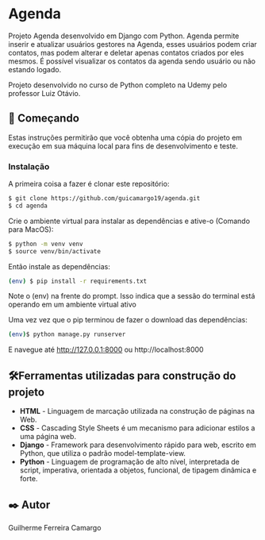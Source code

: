 # Agenda

Projeto Agenda desenvolvido em Django com Python. Agenda permite inserir e atualizar usuários gestores na Agenda, 
esses usuários podem criar contatos, mas podem alterar e deletar apenas contatos criados por eles mesmos.
É possível visualizar os contatos da agenda sendo usuário ou não estando logado.

Projeto desenvolvido no curso de Python completo na Udemy pelo professor Luiz Otávio.

## 🚀 Começando

Estas instruções permitirão que você obtenha uma cópia do projeto em execução em sua máquina local para fins de desenvolvimento e teste.

### Instalação

A primeira coisa a fazer é clonar este repositório:

```sh
$ git clone https://github.com/guicamargo19/agenda.git
$ cd agenda
```

Crie o ambiente virtual para instalar as dependências e ative-o (Comando para MacOS):

```sh
$ python -m venv venv
$ source venv/bin/activate
```

Então instale as dependências:

```sh
(env) $ pip install -r requirements.txt
```

Note o (env) na frente do prompt. Isso indica que a sessão do terminal está operando em um ambiente virtual ativo

Uma vez vez que o pip terminou de fazer o download das dependências:

```sh 
(env)$ python manage.py runserver
```

E navegue até http://127.0.0.1:8000 ou http://localhost:8000

## 🛠️Ferramentas utilizadas para construção do projeto

* **HTML** - Linguagem de marcação utilizada na construção de páginas na Web.
* **CSS** - Cascading Style Sheets é um mecanismo para adicionar estilos a uma página web.
* **Django** - Framework para desenvolvimento rápido para web, escrito em Python, que utiliza o padrão model-template-view.
* **Python** - Linguagem de programação de alto nível, interpretada de script, imperativa, orientada a objetos, funcional, de tipagem dinâmica e forte.

## ✒️ Autor

Guilherme Ferreira Camargo

